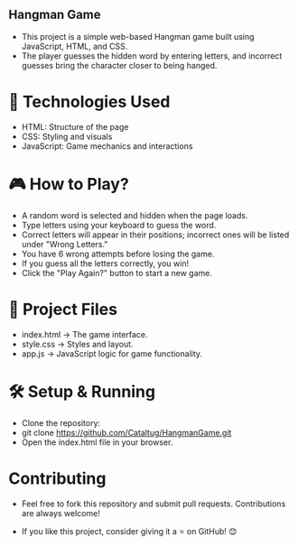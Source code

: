 ## Hangman Game

- This project is a simple web-based Hangman game built using JavaScript, HTML, and CSS. 
- The player guesses the hidden word by entering letters, and incorrect guesses bring the character closer to being hanged.

# 🚀 Technologies Used
- HTML: Structure of the page
- CSS: Styling and visuals
- JavaScript: Game mechanics and interactions

# 🎮 How to Play?

- A random word is selected and hidden when the page loads.
- Type letters using your keyboard to guess the word.
- Correct letters will appear in their positions; incorrect ones will be listed under "Wrong Letters."
- You have 6 wrong attempts before losing the game.
- If you guess all the letters correctly, you win!
- Click the "Play Again?" button to start a new game.

# 📂 Project Files
- index.html → The game interface.
- style.css → Styles and layout.
- app.js → JavaScript logic for game functionality.

# 🛠 Setup & Running
- Clone the repository:
- git clone https://github.com/Cataltug/HangmanGame.git
- Open the index.html file in your browser.

# Contributing
- Feel free to fork this repository and submit pull requests. Contributions are always welcome!

- If you like this project, consider giving it a ⭐ on GitHub! 😊
